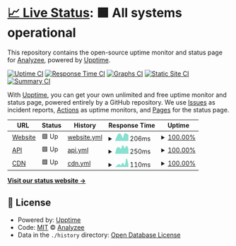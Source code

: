 # [📈 Live Status](https://Analyzee.github.io/status): <!--live status--> **🟩 All systems operational**

This repository contains the open-source uptime monitor and status page for [Analyzee](https://Analyzee.github.io/status), powered by [Upptime](https://github.com/upptime/upptime).

[![Uptime CI](https://github.com/Analyzee/status/workflows/Uptime%20CI/badge.svg)](https://github.com/Analyzee/status/actions?query=workflow%3A%22Uptime+CI%22)
[![Response Time CI](https://github.com/Analyzee/status/workflows/Response%20Time%20CI/badge.svg)](https://github.com/Analyzee/status/actions?query=workflow%3A%22Response+Time+CI%22)
[![Graphs CI](https://github.com/Analyzee/status/workflows/Graphs%20CI/badge.svg)](https://github.com/Analyzee/status/actions?query=workflow%3A%22Graphs+CI%22)
[![Static Site CI](https://github.com/Analyzee/status/workflows/Static%20Site%20CI/badge.svg)](https://github.com/Analyzee/status/actions?query=workflow%3A%22Static+Site+CI%22)
[![Summary CI](https://github.com/Analyzee/status/workflows/Summary%20CI/badge.svg)](https://github.com/Analyzee/status/actions?query=workflow%3A%22Summary+CI%22)

With [Upptime](https://upptime.js.org), you can get your own unlimited and free uptime monitor and status page, powered entirely by a GitHub repository. We use [Issues](https://github.com/Analyzee/status/issues) as incident reports, [Actions](https://github.com/Analyzee/status/actions) as uptime monitors, and [Pages](https://Analyzee.github.io/status) for the status page.

<!--start: status pages-->
<!-- This summary is generated by Upptime (https://github.com/upptime/upptime) -->
<!-- Do not edit this manually, your changes will be overwritten -->
<!-- prettier-ignore -->
| URL | Status | History | Response Time | Uptime |
| --- | ------ | ------- | ------------- | ------ |
| <img alt="" src="https://raw.githubusercontent.com/Analyzee/status/master/assets/favicon.ico" height="13"> [Website](https://analyzee.io) | 🟩 Up | [website.yml](https://github.com/Analyzee/status/commits/HEAD/history/website.yml) | <details><summary><img alt="Response time graph" src="./graphs/website/response-time-week.png" height="20"> 206ms</summary><br><a href="https://status.analyzee.io/history/website"><img alt="Response time 202" src="https://img.shields.io/endpoint?url=https%3A%2F%2Fraw.githubusercontent.com%2FAnalyzee%2Fstatus%2FHEAD%2Fapi%2Fwebsite%2Fresponse-time.json"></a><br><a href="https://status.analyzee.io/history/website"><img alt="24-hour response time 213" src="https://img.shields.io/endpoint?url=https%3A%2F%2Fraw.githubusercontent.com%2FAnalyzee%2Fstatus%2FHEAD%2Fapi%2Fwebsite%2Fresponse-time-day.json"></a><br><a href="https://status.analyzee.io/history/website"><img alt="7-day response time 206" src="https://img.shields.io/endpoint?url=https%3A%2F%2Fraw.githubusercontent.com%2FAnalyzee%2Fstatus%2FHEAD%2Fapi%2Fwebsite%2Fresponse-time-week.json"></a><br><a href="https://status.analyzee.io/history/website"><img alt="30-day response time 202" src="https://img.shields.io/endpoint?url=https%3A%2F%2Fraw.githubusercontent.com%2FAnalyzee%2Fstatus%2FHEAD%2Fapi%2Fwebsite%2Fresponse-time-month.json"></a><br><a href="https://status.analyzee.io/history/website"><img alt="1-year response time 214" src="https://img.shields.io/endpoint?url=https%3A%2F%2Fraw.githubusercontent.com%2FAnalyzee%2Fstatus%2FHEAD%2Fapi%2Fwebsite%2Fresponse-time-year.json"></a></details> | <details><summary><a href="https://status.analyzee.io/history/website">100.00%</a></summary><a href="https://status.analyzee.io/history/website"><img alt="All-time uptime 99.90%" src="https://img.shields.io/endpoint?url=https%3A%2F%2Fraw.githubusercontent.com%2FAnalyzee%2Fstatus%2FHEAD%2Fapi%2Fwebsite%2Fuptime.json"></a><br><a href="https://status.analyzee.io/history/website"><img alt="24-hour uptime 100.00%" src="https://img.shields.io/endpoint?url=https%3A%2F%2Fraw.githubusercontent.com%2FAnalyzee%2Fstatus%2FHEAD%2Fapi%2Fwebsite%2Fuptime-day.json"></a><br><a href="https://status.analyzee.io/history/website"><img alt="7-day uptime 100.00%" src="https://img.shields.io/endpoint?url=https%3A%2F%2Fraw.githubusercontent.com%2FAnalyzee%2Fstatus%2FHEAD%2Fapi%2Fwebsite%2Fuptime-week.json"></a><br><a href="https://status.analyzee.io/history/website"><img alt="30-day uptime 100.00%" src="https://img.shields.io/endpoint?url=https%3A%2F%2Fraw.githubusercontent.com%2FAnalyzee%2Fstatus%2FHEAD%2Fapi%2Fwebsite%2Fuptime-month.json"></a><br><a href="https://status.analyzee.io/history/website"><img alt="1-year uptime 100.00%" src="https://img.shields.io/endpoint?url=https%3A%2F%2Fraw.githubusercontent.com%2FAnalyzee%2Fstatus%2FHEAD%2Fapi%2Fwebsite%2Fuptime-year.json"></a></details>
| <img alt="" src="https://raw.githubusercontent.com/Analyzee/status/master/assets/favicon.ico" height="13"> [API](https://api.analyzee.io) | 🟩 Up | [api.yml](https://github.com/Analyzee/status/commits/HEAD/history/api.yml) | <details><summary><img alt="Response time graph" src="./graphs/api/response-time-week.png" height="20"> 250ms</summary><br><a href="https://status.analyzee.io/history/api"><img alt="Response time 947" src="https://img.shields.io/endpoint?url=https%3A%2F%2Fraw.githubusercontent.com%2FAnalyzee%2Fstatus%2FHEAD%2Fapi%2Fapi%2Fresponse-time.json"></a><br><a href="https://status.analyzee.io/history/api"><img alt="24-hour response time 200" src="https://img.shields.io/endpoint?url=https%3A%2F%2Fraw.githubusercontent.com%2FAnalyzee%2Fstatus%2FHEAD%2Fapi%2Fapi%2Fresponse-time-day.json"></a><br><a href="https://status.analyzee.io/history/api"><img alt="7-day response time 250" src="https://img.shields.io/endpoint?url=https%3A%2F%2Fraw.githubusercontent.com%2FAnalyzee%2Fstatus%2FHEAD%2Fapi%2Fapi%2Fresponse-time-week.json"></a><br><a href="https://status.analyzee.io/history/api"><img alt="30-day response time 248" src="https://img.shields.io/endpoint?url=https%3A%2F%2Fraw.githubusercontent.com%2FAnalyzee%2Fstatus%2FHEAD%2Fapi%2Fapi%2Fresponse-time-month.json"></a><br><a href="https://status.analyzee.io/history/api"><img alt="1-year response time 1159" src="https://img.shields.io/endpoint?url=https%3A%2F%2Fraw.githubusercontent.com%2FAnalyzee%2Fstatus%2FHEAD%2Fapi%2Fapi%2Fresponse-time-year.json"></a></details> | <details><summary><a href="https://status.analyzee.io/history/api">100.00%</a></summary><a href="https://status.analyzee.io/history/api"><img alt="All-time uptime 99.20%" src="https://img.shields.io/endpoint?url=https%3A%2F%2Fraw.githubusercontent.com%2FAnalyzee%2Fstatus%2FHEAD%2Fapi%2Fapi%2Fuptime.json"></a><br><a href="https://status.analyzee.io/history/api"><img alt="24-hour uptime 100.00%" src="https://img.shields.io/endpoint?url=https%3A%2F%2Fraw.githubusercontent.com%2FAnalyzee%2Fstatus%2FHEAD%2Fapi%2Fapi%2Fuptime-day.json"></a><br><a href="https://status.analyzee.io/history/api"><img alt="7-day uptime 100.00%" src="https://img.shields.io/endpoint?url=https%3A%2F%2Fraw.githubusercontent.com%2FAnalyzee%2Fstatus%2FHEAD%2Fapi%2Fapi%2Fuptime-week.json"></a><br><a href="https://status.analyzee.io/history/api"><img alt="30-day uptime 100.00%" src="https://img.shields.io/endpoint?url=https%3A%2F%2Fraw.githubusercontent.com%2FAnalyzee%2Fstatus%2FHEAD%2Fapi%2Fapi%2Fuptime-month.json"></a><br><a href="https://status.analyzee.io/history/api"><img alt="1-year uptime 99.99%" src="https://img.shields.io/endpoint?url=https%3A%2F%2Fraw.githubusercontent.com%2FAnalyzee%2Fstatus%2FHEAD%2Fapi%2Fapi%2Fuptime-year.json"></a></details>
| <img alt="" src="https://raw.githubusercontent.com/Analyzee/status/master/assets/favicon.ico" height="13"> [CDN](https://cdn.jsdelivr.net/npm/@analyzee/core@latest) | 🟩 Up | [cdn.yml](https://github.com/Analyzee/status/commits/HEAD/history/cdn.yml) | <details><summary><img alt="Response time graph" src="./graphs/cdn/response-time-week.png" height="20"> 110ms</summary><br><a href="https://status.analyzee.io/history/cdn"><img alt="Response time 119" src="https://img.shields.io/endpoint?url=https%3A%2F%2Fraw.githubusercontent.com%2FAnalyzee%2Fstatus%2FHEAD%2Fapi%2Fcdn%2Fresponse-time.json"></a><br><a href="https://status.analyzee.io/history/cdn"><img alt="24-hour response time 80" src="https://img.shields.io/endpoint?url=https%3A%2F%2Fraw.githubusercontent.com%2FAnalyzee%2Fstatus%2FHEAD%2Fapi%2Fcdn%2Fresponse-time-day.json"></a><br><a href="https://status.analyzee.io/history/cdn"><img alt="7-day response time 110" src="https://img.shields.io/endpoint?url=https%3A%2F%2Fraw.githubusercontent.com%2FAnalyzee%2Fstatus%2FHEAD%2Fapi%2Fcdn%2Fresponse-time-week.json"></a><br><a href="https://status.analyzee.io/history/cdn"><img alt="30-day response time 88" src="https://img.shields.io/endpoint?url=https%3A%2F%2Fraw.githubusercontent.com%2FAnalyzee%2Fstatus%2FHEAD%2Fapi%2Fcdn%2Fresponse-time-month.json"></a><br><a href="https://status.analyzee.io/history/cdn"><img alt="1-year response time 138" src="https://img.shields.io/endpoint?url=https%3A%2F%2Fraw.githubusercontent.com%2FAnalyzee%2Fstatus%2FHEAD%2Fapi%2Fcdn%2Fresponse-time-year.json"></a></details> | <details><summary><a href="https://status.analyzee.io/history/cdn">100.00%</a></summary><a href="https://status.analyzee.io/history/cdn"><img alt="All-time uptime 100.00%" src="https://img.shields.io/endpoint?url=https%3A%2F%2Fraw.githubusercontent.com%2FAnalyzee%2Fstatus%2FHEAD%2Fapi%2Fcdn%2Fuptime.json"></a><br><a href="https://status.analyzee.io/history/cdn"><img alt="24-hour uptime 100.00%" src="https://img.shields.io/endpoint?url=https%3A%2F%2Fraw.githubusercontent.com%2FAnalyzee%2Fstatus%2FHEAD%2Fapi%2Fcdn%2Fuptime-day.json"></a><br><a href="https://status.analyzee.io/history/cdn"><img alt="7-day uptime 100.00%" src="https://img.shields.io/endpoint?url=https%3A%2F%2Fraw.githubusercontent.com%2FAnalyzee%2Fstatus%2FHEAD%2Fapi%2Fcdn%2Fuptime-week.json"></a><br><a href="https://status.analyzee.io/history/cdn"><img alt="30-day uptime 100.00%" src="https://img.shields.io/endpoint?url=https%3A%2F%2Fraw.githubusercontent.com%2FAnalyzee%2Fstatus%2FHEAD%2Fapi%2Fcdn%2Fuptime-month.json"></a><br><a href="https://status.analyzee.io/history/cdn"><img alt="1-year uptime 100.00%" src="https://img.shields.io/endpoint?url=https%3A%2F%2Fraw.githubusercontent.com%2FAnalyzee%2Fstatus%2FHEAD%2Fapi%2Fcdn%2Fuptime-year.json"></a></details>

<!--end: status pages-->

[**Visit our status website →**](https://Analyzee.github.io/status)

## 📄 License

- Powered by: [Upptime](https://github.com/upptime/upptime)
- Code: [MIT](./LICENSE) © [Analyzee](https://Analyzee.github.io/status)
- Data in the `./history` directory: [Open Database License](https://opendatacommons.org/licenses/odbl/1-0/)
